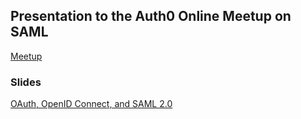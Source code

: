 ## Presentation to the Auth0 Online Meetup on SAML

[Meetup](https://www.meetup.com/Auth0-Online-Meetup/events/255560211/)

### Slides

[OAuth, OpenID Connect, and SAML 2.0](https://rbrayb.github.io/Presentations/Auth0-Saml/Auth0-Saml.pptx)


